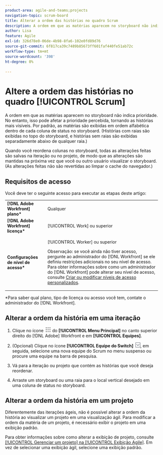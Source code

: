 ```yaml
---
product-area: agile-and-teams;projects
navigation-topic: scrum-board
title: Alterar a ordem das histórias no quadro Scrum
description: A ordem em que as matérias aparecem no storyboard não indica prioridade. No entanto, isso pode afetar a prioridade percebida, tornando as histórias mais visíveis. Por padrão, as matérias são exibidas em ordem alfabética dentro de cada [!UICONTROL status] coluna no storyboard.
author: Lisa
feature: Agile
exl-id: 326d78e0-06de-4b98-8fa6-102e0fd89d76
source-git-commit: 6f817ca39c7489b85673ff601faf440fe51ab72c
workflow-type: tm+mt
source-wordcount: '398'
ht-degree: 0%

---
```


# Altere a ordem das histórias no quadro [!UICONTROL Scrum]

A ordem em que as matérias aparecem no storyboard não indica prioridade. No entanto, isso pode afetar a prioridade percebida, tornando as histórias mais visíveis. Por padrão, as matérias são exibidas em ordem alfabética dentro de cada coluna de status no storyboard. (Histórias com raias são exibidas no topo do storyboard, e histórias sem raias são exibidas separadamente abaixo de qualquer raia.)

Quando você reordena colunas no storyboard, todas as alterações feitas são salvas na iteração ou no projeto, de modo que as alterações são mantidas na próxima vez que você ou outro usuário visualizar o storyboard. (As alterações feitas não são revertidas ao limpar o cache do navegador.)

## Requisitos de acesso

Você deve ter o seguinte acesso para executar as etapas deste artigo:

<table style="table-layout:auto"> 
 <col> 
 </col> 
 <col> 
 </col> 
 <tbody> 
  <tr> 
   <td role="rowheader"><strong>[!DNL Adobe Workfront] plano*</strong></td> 
   <td> <p>Qualquer</p> </td> 
  </tr> 
  <tr> 
   <td role="rowheader"><strong>[!DNL Adobe Workfront] licença*</strong></td> 
   <td> <p>[!UICONTROL Work] ou superior</p> </td> 
  </tr> 
  <tr> 
   <td role="rowheader"><strong>Configurações de nível de acesso*</strong></td> 
   <td> <p>[!UICONTROL Worker] ou superior</p> <p>Observação: se você ainda não tiver acesso, pergunte ao administrador do [!DNL Workfront] se ele definiu restrições adicionais no seu nível de acesso. Para obter informações sobre como um administrador do [!DNL Workfront] pode alterar seu nível de acesso, consulte <a href="../../../administration-and-setup/add-users/configure-and-grant-access/create-modify-access-levels.md" class="MCXref xref">Criar ou modificar níveis de acesso personalizados</a>.</p> </td> 
  </tr> 
 </tbody> 
</table>

&#42;Para saber qual plano, tipo de licença ou acesso você tem, contate o administrador do [!DNL Workfront].

## Alterar a ordem da história em uma iteração

1. Clique no ícone ![](assets/main-menu-icon.png) do **[!UICONTROL Menu Principal]** no canto superior direito do [!DNL Adobe] Workfront e em **[!UICONTROL Equipes]**.

1. (Opcional) Clique no ícone **[!UICONTROL Equipe do Switch]** ![Ícone da equipe do Switch](assets/switch-team-icon.png), em seguida, selecione uma nova equipe do Scrum no menu suspenso ou procure uma equipe na barra de pesquisa.

1. Vá para a iteração ou projeto que contém as histórias que você deseja reordenar.
1. Arraste um storyboard ou uma raia para o local vertical desejado em uma coluna de status no storyboard.

## Alterar a ordem da história em um projeto

Diferentemente das iterações ágeis, não é possível alterar a ordem da história ao visualizar um projeto em uma visualização ágil. Para modificar a ordem da matéria de um projeto, é necessário exibir o projeto em uma exibição padrão.

Para obter informações sobre como alterar a exibição de projeto, consulte [[!UICONTROL Gerenciar um projeto] na [!UICONTROL Exibição Agile]](../../../manage-work/projects/manage-projects/manage-projects-in-agile-view.md). Em vez de selecionar uma exibição ágil, selecione uma exibição padrão.
